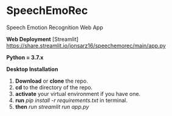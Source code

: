 # SpeechEmoRec
Speech Emotion Recognition Web App


**Web Deployment** [Streamlit]
https://share.streamlit.io/jonsarz16/speechemorec/main/app.py

**Python = 3.7.x**

**Desktop Installation**

1. **Download** or **clone** the repo.
2. **cd** to the directory of the repo.
3. **activate** your virtual environment if you have one. 
4. **run** _pip install -r requirements.txt_ in terminal.
5. **then** _run streamlit run app.py_
